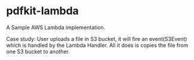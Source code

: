 # pdfkit-lambda

A Sample AWS Lambda implementation. 

Case study: User uploads a file in S3 bucket, it will fire an event(S3Event) which is handled by the Lambda Handler. 
All it does is copies the file from one S3 bucket to another.

